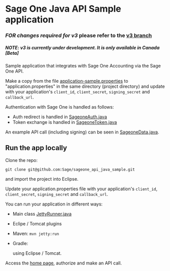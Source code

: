 # Sage One Java API Sample application

### *FOR changes required for v3* please refer to the [v3 branch](https://github.com/Sage/sageone_api_java_sample/tree/v3)
##### NOTE: v3 is currently under development. It is only available in Canada [Beta]

Sample application that integrates with Sage One Accounting via the Sage One API.

Make a copy from the file [application-sample.properties](/src/main/resources/application-sample.properties) to "application.properties" in the 
same directory (project directory) and update with your application's `client_id`, `client_secret`, `signing_secret` and `callback_url`.

Authentication with Sage One is handled as follows:

* Auth redirect is handled in [SageoneAuth.java](src/main/java/org/sage_one_sample/sageone/SageoneAuth.java)
* Token exchange is handled in [SageoneToken.java](src/main/java/org/sage_one_sample/sageone/SageoneToken.java)

An example API call (including signing) can be seen in [SageoneData.java](src/main/java/org/sage_one_sample/sageone/SageoneData.java).

## Run the app locally

Clone the repo:

`git clone git@github.com:Sage/sageone_api_java_sample.git`

and import the project into Eclipse.

Update your application.properties file with your application's `client_id`, `client_secret`, `signing_secret` and `callback_url`.

You can run your application in different ways:
* Main class [JettyRunner.java](src/test/java/org/sage_one_sample/sageone/JettyRunner.java)
* Eclipe / Tomcat plugins
* Maven: `mvn jetty:run`
* Gradle: 


   using Eclipse / Tomcat.

Access the [home page](http://localhost:8080/SageOneSampleApp), authorize and make an API call.
